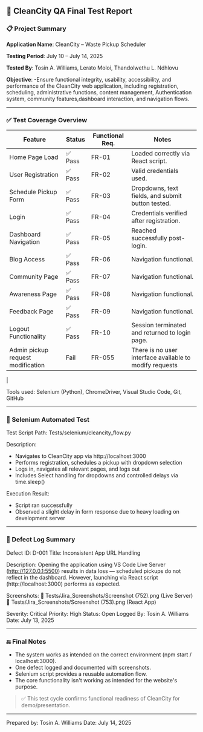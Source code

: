 ## 🧪 CleanCity QA Final Test Report

### 📋 Project Summary

**Application Name**: CleanCity – Waste Pickup Scheduler<br>

**Testing Period**: July 10 – July 14, 2025 <br>

**Tested By**: Tosin A. Williams, Lerato Moloi, Thandolwethu L. Ndhlovu

**Objective**: 
-Ensure functional integrity, usability, accessibility, and performance of the CleanCity web application, including registration, scheduling, administrative functions, content management, Authentication system, community features,dashboard interaction, and navigation flows.

---

### ✅ Test Coverage Overview
| Feature              | Status | Functional Req. | Notes                                             |
| -------------------- | ------ | -------------- | ------------------------------------------------- |
| Home Page Load       | ✅ Pass | FR-01       | Loaded correctly via React script.                |
| User Registration    | ✅ Pass | FR-02          | Valid credentials used.                           |
| Schedule Pickup Form | ✅ Pass | FR-03          | Dropdowns, text fields, and submit button tested. |
| Login                | ✅ Pass | FR-04          | Credentials verified after registration.          |
| Dashboard Navigation | ✅ Pass | FR-05          | Reached successfully post-login.                  |
| Blog Access         | ✅ Pass | FR-06          | Navigation functional.                            |
| Community Page      | ✅ Pass | FR-07          | Navigation functional.                            |
| Awareness Page      | ✅ Pass | FR-08          | Navigation functional.                            |
| Feedback Page       | ✅ Pass | FR-09          | Navigation functional.                            |
| Logout Functionality | ✅ Pass | FR-10          | Session terminated and returned to login page.    |
| Admin pickup request modification| Fail | FR-055 | There is no user interface available to modify requests|
|



Tools used: Selenium (Python), ChromeDriver, Visual Studio Code, Git, GitHub

---

### 🧪 Selenium Automated Test

Test Script Path: Tests/selenium/cleancity_flow.py

Description:

* Navigates to CleanCity app via http://localhost:3000
* Performs registration, schedules a pickup with dropdown selection
* Logs in, navigates all relevant pages, and logs out
* Includes Select handling for dropdowns and controlled delays via time.sleep()

Execution Result:

* Script ran successfully
* Observed a slight delay in form response due to heavy loading on development server

---

### 📂 Defect Log Summary

Defect ID: D-001
Title: Inconsistent App URL Handling

Description:
Opening the application using VS Code Live Server (http://127.0.0.1:5500) results in data loss — scheduled pickups do not reflect in the dashboard. However, launching via React script (http://localhost:3000) performs as expected.

Screenshots:
📎 Tests/Jira_Screenshots/Screenshot (752).png (Live Server)
📎 Tests/Jira_Screenshots/Screenshot (753).png (React App)

Severity: Critical
Priority: High
Status: Open
Logged By: Tosin A. Williams
Date: July 13, 2025

---

### 🔚 Final Notes

* The system works as intended on the correct environment (npm start / localhost:3000).
* One defect logged and documented with screenshots.
* Selenium script provides a reusable automation flow.
* The core functionality isn't working as intended for the website's purpose.

> ✅ This test cycle confirms functional readiness of CleanCity for demo/presentation.

---

Prepared by: Tosin A. Williams
Date: July 14, 2025
